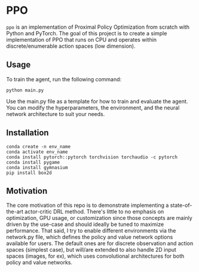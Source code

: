 # PPO
 
```ppo``` is an implementation of Proximal Policy Optimization from scratch with Python and PyTorch. The goal of this project is to create a simple implementation of PPO that runs on CPU and operates within discrete/enumerable action spaces (low dimension).

## Usage
To train the agent, run the following command:
```
python main.py
```

Use the main.py file as a template for how to train and evaluate the agent. You can modify the hyperparameters, the environment, and the neural network architecture to suit your needs.

## Installation
```
conda create -n env_name
conda activate env_name
conda install pytorch::pytorch torchvision torchaudio -c pytorch
conda install pygame
conda install gymnasium
pip install box2d
```

## Motivation
The core motivation of this repo is to demonstrate implementing a state-of-the-art actor-critic DRL method. There's little to no emphasis on optimization, GPU usage, or customization since those concepts are mainly driven by the use-case and should ideally be tuned to maximize performance. That said, I try to enable different environments via the network.py file, which defines the policy and value network options available for users. The default ones are for discrete observation and action spaces (simplest case), but will/are extended to also handle 2D input spaces (images, for ex), which uses convolutional architectures for both policy and value networks.